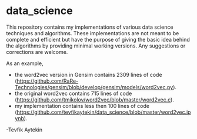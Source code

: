 # data_science

This repository contains my implementations of various data science techniques and algorithms. These implementations are not meant to be complete and efficient but have the purpose of giving the basic idea behind the algorithms by providing minimal working versions. Any suggestions or corrections are welcome. 

As an example, 
- the word2vec version in Gensim contains 2309 lines of code (https://github.com/RaRe-Technologies/gensim/blob/develop/gensim/models/word2vec.py).
- the original word2vec contains 715 lines of code (https://github.com/tmikolov/word2vec/blob/master/word2vec.c).
- my implementation contains less then 100 lines of code (https://github.com/tevfikaytekin/data_science/blob/master/word2vec.ipynb).

-Tevfik Aytekin
